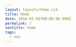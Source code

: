 ```yaml
---
layout: layouts/home.njk
title: Home
date: 2016-01-01T00:00:00.000Z
permalink: /
navtitle: home
tags:
  - nav
---
```


